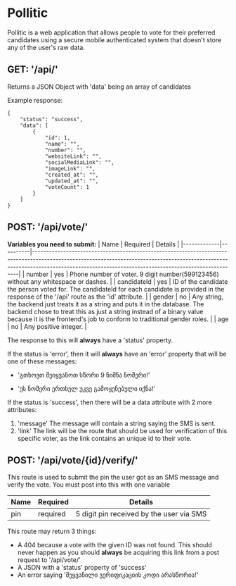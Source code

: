 
# Pollitic

Pollitic is a web application that allows people to vote for their preferred candidates using a secure mobile authenticated system that doesn't store any of the user's raw data.


## GET: '/api/'


Returns a JSON Object with 'data' being an array of candidates

Example response: 

    {
        "status": "success",
        "data": [
            {
                "id": 1,
                "name": "",
                "number": "",
                "websiteLink": "",
                "socialMediaLink": "",
                "imageLink": "",
                "created_at": "",
                "updated_at": "",
                "voteCount": 1
            }
        ]
    }



## POST: '/api/vote/'


**Variables you need to submit:**
| Name | Required | Details | |-------------|----------|-------------------------------------------------------------------------------------------------------------------------------------------------------------------------------------------------------------------------------------| | number | yes | Phone number of voter. 9 digit number(599123456) without any whitespace or dashes. | | candidateId | yes | ID of the candidate the person voted for. The candidateId for each candidate is provided in the response of the '/api' route as the 'id' attribute. | | gender | no | Any string, the backend just treats it as a string and puts it in the database. The backend chose to treat this as just a string instead of a binary value because it is the frontend's job to conform to traditional gender roles. | | age | no | Any positive integer. |

The response to this will __always__ have a 'status' property.

If the status is 'error', then it will __always__ have an 'error' property that will be one of these messages:

 - 'გთხოვთ შეიყვანოთ სწორი 9 ნიშნა ნომერი!'
  
 - 'ეს ნომერი ერთხელ უკვე გამოყენებული იქნა!'

If the status is 'success', then there will be a data attribute with 2 more attributes: 

 1. 'message'
		 The message will contain a string saying the SMS is sent.
 2. 'link'
		 The link will be the route that should be used for verification of this specific voter, as the link contains an unique id to their vote.


## POST: '/api/vote/{id}/verify/'


 This route is used to submit the pin the user got as an SMS message and verify the vote.
 You must post into this with one variable

| Name | Required | Details |
|--|--|--|
| pin| required | 5 digit pin received by the user via SMS |

This route may return 3 things:

 - A 404 because a vote with the given ID was not found. This should never happen as you should __always__ be acquiring this link from a post request to '/api/vote/'
 - A JSON with a 'status' property of 'success'
 - An error saying 'შეყვანილი ვერიფიკაციის კოდი არასწორია!'

